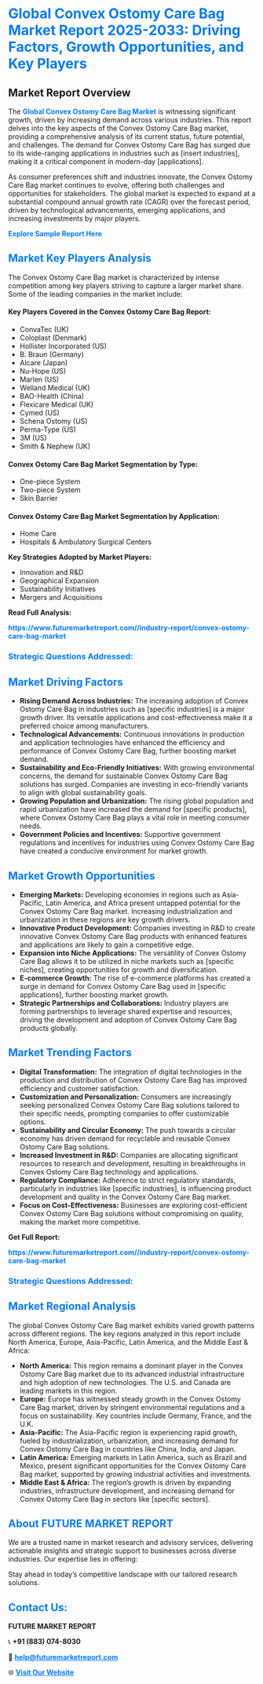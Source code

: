 <h1 style="color: #007BFF;">Global Convex Ostomy Care Bag Market Report 2025-2033: Driving Factors, Growth Opportunities, and Key Players</h1>

<section id="overview">
<h2>Market Report Overview</h2>
<p>The <a href="https://www.futuremarketreport.com//industry-report/convex-ostomy-care-bag-market" style="color: #007BFF; text-decoration: none;"><strong>Global Convex Ostomy Care Bag Market</strong></a> is witnessing significant growth, driven by increasing demand across various industries. This report delves into the key aspects of the Convex Ostomy Care Bag market, providing a comprehensive analysis of its current status, future potential, and challenges. The demand for Convex Ostomy Care Bag has surged due to its wide-ranging applications in industries such as [insert industries], making it a critical component in modern-day [applications].</p>
<p>As consumer preferences shift and industries innovate, the Convex Ostomy Care Bag market continues to evolve, offering both challenges and opportunities for stakeholders. The global market is expected to expand at a substantial compound annual growth rate (CAGR) over the forecast period, driven by technological advancements, emerging applications, and increasing investments by major players.</p>
</section>

<section id="overview">
<p><a href="https://www.futuremarketreport.com//request-sample/reportId=53135" style="color: #007BFF; text-decoration: none;"><strong>Explore Sample Report Here</strong></a></p>
</section>

<section id="key-players">
<h2 style="color: #007BFF;">Market Key Players Analysis</h2>
<p>The Convex Ostomy Care Bag market is characterized by intense competition among key players striving to capture a larger market share. Some of the leading companies in the market include:</p>
<h4>Key Players Covered in the Convex Ostomy Care Bag Report:</h4>
<ul><li>ConvaTec (UK)</li><li>Coloplast (Denmark)</li><li>Hollister Incorporated (US)</li><li>B. Braun (Germany)</li><li>Alcare (Japan)</li><li>Nu-Hope (US)</li><li>Marlen (US)</li><li>Welland Medical (UK)</li><li>BAO-Health (China)</li><li>Flexicare Medical (UK)</li><li>Cymed (US)</li><li>Schena Ostomy (US)</li><li>Perma-Type (US)</li><li>3M (US)</li><li>Smith &amp; Nephew (UK)</li></ul>
<h4>Convex Ostomy Care Bag Market Segmentation by Type:</h4>
<ul><li>One-piece System</li><li>Two-piece System</li><li>Skin Barrier</li></ul>

<h4>Convex Ostomy Care Bag Market Segmentation by Application:</h4>
<ul><li>Home Care</li><li>Hospitals &amp; Ambulatory Surgical Centers</li></ul>
<p><strong>Key Strategies Adopted by Market Players:</strong></p>
<ul>
<li>Innovation and R&D</li>
<li>Geographical Expansion</li>
<li>Sustainability Initiatives</li>
<li>Mergers and Acquisitions</li>
</ul>
</section>

<section>
<p><strong>Read Full Analysis: </strong></p><a href="https://www.futuremarketreport.com//industry-report/convex-ostomy-care-bag-market" style="color: #007BFF; text-decoration: none;"><strong>https://www.futuremarketreport.com//industry-report/convex-ostomy-care-bag-market</strong></a>
<h3 style="color: #007BFF;">Strategic Questions Addressed:</h3>
</section>

<section id="driving-factors">
<h2 style="color: #007BFF;">Market Driving Factors</h2>
<ul>
<li><strong>Rising Demand Across Industries:</strong> The increasing adoption of Convex Ostomy Care Bag in industries such as [specific industries] is a major growth driver. Its versatile applications and cost-effectiveness make it a preferred choice among manufacturers.</li>
<li><strong>Technological Advancements:</strong> Continuous innovations in production and application technologies have enhanced the efficiency and performance of Convex Ostomy Care Bag, further boosting market demand.</li>
<li><strong>Sustainability and Eco-Friendly Initiatives:</strong> With growing environmental concerns, the demand for sustainable Convex Ostomy Care Bag solutions has surged. Companies are investing in eco-friendly variants to align with global sustainability goals.</li>
<li><strong>Growing Population and Urbanization:</strong> The rising global population and rapid urbanization have increased the demand for [specific products], where Convex Ostomy Care Bag plays a vital role in meeting consumer needs.</li>
<li><strong>Government Policies and Incentives:</strong> Supportive government regulations and incentives for industries using Convex Ostomy Care Bag have created a conducive environment for market growth.</li>
</ul>
</section>

<section id="growth-opportunities">
<h2 style="color: #007BFF;">Market Growth Opportunities</h2>
<ul>
<li><strong>Emerging Markets:</strong> Developing economies in regions such as Asia-Pacific, Latin America, and Africa present untapped potential for the Convex Ostomy Care Bag market. Increasing industrialization and urbanization in these regions are key growth drivers.</li>
<li><strong>Innovative Product Development:</strong> Companies investing in R&D to create innovative Convex Ostomy Care Bag products with enhanced features and applications are likely to gain a competitive edge.</li>
<li><strong>Expansion into Niche Applications:</strong> The versatility of Convex Ostomy Care Bag allows it to be utilized in niche markets such as [specific niches], creating opportunities for growth and diversification.</li>
<li><strong>E-commerce Growth:</strong> The rise of e-commerce platforms has created a surge in demand for Convex Ostomy Care Bag used in [specific applications], further boosting market growth.</li>
<li><strong>Strategic Partnerships and Collaborations:</strong> Industry players are forming partnerships to leverage shared expertise and resources, driving the development and adoption of Convex Ostomy Care Bag products globally.</li>
</ul>
</section>

<section id="trending-factors">
<h2 style="color: #007BFF;">Market Trending Factors</h2>
<ul>
<li><strong>Digital Transformation:</strong> The integration of digital technologies in the production and distribution of Convex Ostomy Care Bag has improved efficiency and customer satisfaction.</li>
<li><strong>Customization and Personalization:</strong> Consumers are increasingly seeking personalized Convex Ostomy Care Bag solutions tailored to their specific needs, prompting companies to offer customizable options.</li>
<li><strong>Sustainability and Circular Economy:</strong> The push towards a circular economy has driven demand for recyclable and reusable Convex Ostomy Care Bag solutions.</li>
<li><strong>Increased Investment in R&D:</strong> Companies are allocating significant resources to research and development, resulting in breakthroughs in Convex Ostomy Care Bag technology and applications.</li>
<li><strong>Regulatory Compliance:</strong> Adherence to strict regulatory standards, particularly in industries like [specific industries], is influencing product development and quality in the Convex Ostomy Care Bag market.</li>
<li><strong>Focus on Cost-Effectiveness:</strong> Businesses are exploring cost-efficient Convex Ostomy Care Bag solutions without compromising on quality, making the market more competitive.</li>
</ul>
</section>

<section>
<p><strong>Get Full Report: </strong></p><a href="https://www.futuremarketreport.com//industry-report/convex-ostomy-care-bag-market" style="color: #007BFF; text-decoration: none;"><strong>https://www.futuremarketreport.com//industry-report/convex-ostomy-care-bag-market</strong></a>
<h3 style="color: #007BFF;">Strategic Questions Addressed:</h3>
</section>


<section id="regional-analysis">
<h2 style="color: #007BFF;">Market Regional Analysis</h2>
<p>The global Convex Ostomy Care Bag market exhibits varied growth patterns across different regions. The key regions analyzed in this report include North America, Europe, Asia-Pacific, Latin America, and the Middle East & Africa:</p>
<ul>
<li><strong>North America:</strong> This region remains a dominant player in the Convex Ostomy Care Bag market due to its advanced industrial infrastructure and high adoption of new technologies. The U.S. and Canada are leading markets in this region.</li>
<li><strong>Europe:</strong> Europe has witnessed steady growth in the Convex Ostomy Care Bag market, driven by stringent environmental regulations and a focus on sustainability. Key countries include Germany, France, and the U.K.</li>
<li><strong>Asia-Pacific:</strong> The Asia-Pacific region is experiencing rapid growth, fueled by industrialization, urbanization, and increasing demand for Convex Ostomy Care Bag in countries like China, India, and Japan.</li>
<li><strong>Latin America:</strong> Emerging markets in Latin America, such as Brazil and Mexico, present significant opportunities for the Convex Ostomy Care Bag market, supported by growing industrial activities and investments.</li>
<li><strong>Middle East & Africa:</strong> The region’s growth is driven by expanding industries, infrastructure development, and increasing demand for Convex Ostomy Care Bag in sectors like [specific sectors].</li>
</ul>
</section>

<footer>
<h2 style="color: #007BFF;">About FUTURE MARKET REPORT</h2>
<p>We are a trusted name in market research and advisory services, delivering actionable insights and strategic support to businesses across diverse industries. Our expertise lies in offering:</p>

<p>Stay ahead in today’s competitive landscape with our tailored research solutions.</p>

<h2 style="color: #007BFF;">Contact Us:</h2>
<p><strong>FUTURE MARKET REPORT</strong></p>
<p>📞 <strong>+91 (883) 074-8030</strong></p>
<p>📧 <strong><a href="mailto:help@futuremarketreport.com" style="color: #007BFF;">help@futuremarketreport.com</a></strong></p>
<p>🌐 <strong><a href="https://www.futuremarketreport.com/" style="color: #007BFF;">Visit Our Website</a></strong></p>
</footer>